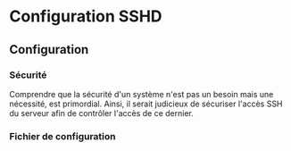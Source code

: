 # Configuration SSHD

## Configuration

### Sécurité

Comprendre que la sécurité d'un système n'est pas un besoin mais une nécessité, est primordial.  Ainsi, il serait judicieux de sécuriser l'accès SSH du serveur afin de contrôler l'accès de ce dernier.

### Fichier de configuration



